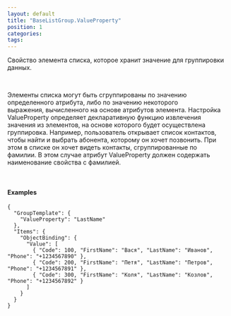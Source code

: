```yaml
---
layout: default
title: "BaseListGroup.ValueProperty"
position: 1
categories: 
tags: 
---
```


Свойство элемента списка, которое хранит значение для группировки данных.

   

Элементы списка могут быть сгруппированы по значению определенного атрибута, либо по значению некоторого выражения, вычисленного на основе атрибутов элемента. Настройка ValueProperty определяет декларативную функцию извлечения значения из элементов, на основе которого будет осуществлена группировка. Например, пользователь открывает список контактов, чтобы найти и выбрать абонента, которому он хочет позвонить. При этом в списке он хочет видеть контакты, сгруппированные по фамилии. В этом случае атрибут ValueProperty должен содержать наименование свойства с фамилией.

   

#### Examples

```
{
  "GroupTemplate": {
    "ValueProperty": "LastName"
  },
  "Items": {
    "ObjectBinding": {
      "Value": [
        { "Code": 100, "FirstName": "Вася", "LastName": "Иванов", "Phone": "+1234567890" },
        { "Code": 200, "FirstName": "Петя", "LastName": "Петров", "Phone": "+1234567891" },
        { "Code": 300, "FirstName": "Коля", "LastName": "Козлов", "Phone": "+1234567892" }
      ]
    }
  }
}
```

 

 

